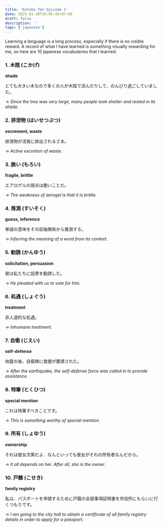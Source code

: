 ```yaml
---
title: 'Kotoba Ten Episode 1'
date: 2025-01-30T19:05:43+07:00
draft: false
description: ''
tags: ['japanese']
---
```


Learning a language is a long process, especially if there is no
visible reward. A record of what I have learned is something visually
rewarding for me, so here are 10 japanese vocabularies that I learned.

### 1. 木陰 (こかげ)  

**shade**  

とても大きい木なので多くの人が木陰で涼んだりして、のんびり過ごしていました。

→ *Since the tree was very large, many people took shelter and rested in its shade.*  

### 2. 排泄物 (はいせつぶつ)  

**excrement, waste**  

排泄物が活発に排出されるさま。

→ *Active excretion of waste.*  

### 3. 脆い (もろい)  

**fragile, brittle**  

エアロゲルの弱点は脆いことだ。

→ *The weakness of aerogel is that it is brittle.*  

### 4. 推測 (すいそく)  

**guess, inference**  

単語の意味をその前後関係から推測する。

→ *Inferring the meaning of a word from its context.*  

### 5. 勧誘 (かんゆう)  

**solicitation, persuasion**  

彼は私たちに投票を勧誘した。


→ *He pleaded with us to vote for him.*  

### 6. 処遇 (しょぐう)  

**treatment**  

非人道的な処遇。

→ *Inhumane treatment.*  

### 7. 自衛 (じえい)  

**self-defense**  

地震の後，自衛隊に救援が要請された。

→ *After the earthquake, the self-defense force was called in to provide assistance.*  

### 8. 特筆 (とくひつ)  

**special mention**  

これは特筆すべきことです。

→ *This is something worthy of special mention.*  

### 9. 所有 (しょゆう)  

**ownership**  

それは彼女次第だよ．なんといっても彼女がそれの所有者なんだから。

→ *It all depends on her. After all, she is the owner.*  

### 10. 戸籍 (こせき)  

**family registry**  

私は、パスポートを申請するために戸籍の全部事項証明書を市役所にもらいに行くつもりです。

→ *I am going to the city hall to obtain a certificate of all family registry details in order to apply for a passport.*  
